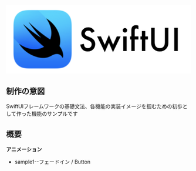 ![SwiftUI_Img](SwiftUI_Img.png)
## 制作の意図
SwiftUIフレームワークの基礎文法、各機能の実装イメージを掴むための初歩として作った機能のサンプルです
## 概要
**アニメーション**
* sample1--フェードイン / Button
